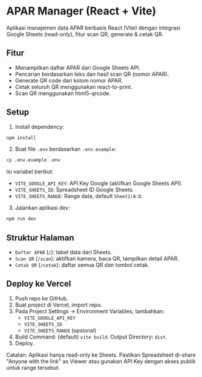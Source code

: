 # APAR Manager (React + Vite)

Aplikasi manajemen data APAR berbasis React (Vite) dengan integrasi Google Sheets (read-only), fitur scan QR, generate & cetak QR.

## Fitur

- Menampilkan daftar APAR dari Google Sheets API.
- Pencarian berdasarkan teks dan hasil scan QR (nomor APAR).
- Generate QR code dari kolom nomor APAR.
- Cetak seluruh QR menggunakan react-to-print.
- Scan QR menggunakan html5-qrcode.

## Setup

1. Install dependency:

```bash
npm install
```

2. Buat file `.env` berdasarkan `.env.example`:

```bash
cp .env.example .env
```

Isi variabel berikut:

- `VITE_GOOGLE_API_KEY`: API Key Google (aktifkan Google Sheets API).
- `VITE_SHEETS_ID`: Spreadsheet ID Google Sheets.
- `VITE_SHEETS_RANGE`: Range data, default `Sheet1!A:D`.

3. Jalankan aplikasi dev:

```bash
npm run dev
```

## Struktur Halaman

- `Daftar APAR` (`/`): tabel data dari Sheets.
- `Scan QR` (`/scan`): aktifkan kamera, baca QR, tampilkan detail APAR.
- `Cetak QR` (`/cetak`): daftar semua QR dan tombol cetak.

## Deploy ke Vercel

1. Push repo ke GitHub.
2. Buat project di Vercel, import repo.
3. Pada Project Settings → Environment Variables, tambahkan:
   - `VITE_GOOGLE_API_KEY`
   - `VITE_SHEETS_ID`
   - `VITE_SHEETS_RANGE` (opsional)
4. Build Command: (default) `vite build`. Output Directory: `dist`.
5. Deploy.

Catatan: Aplikasi hanya read-only ke Sheets. Pastikan Spreadsheet di-share "Anyone with the link" as Viewer atau gunakan API Key dengan akses publik untuk range tersebut.
